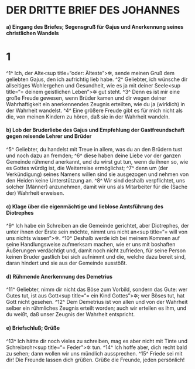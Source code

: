 # DER DRITTE BRIEF DES JOHANNES

#### a) Eingang des Briefes; Segensgruß für Gajus und Anerkennung seines christlichen Wandels

# 1
^1^ Ich, der Alte<sup title=“oder: Älteste”>&#x2732;</sup>, sende meinen Gruß dem geliebten Gajus, den ich aufrichtig lieb habe.
^2^ Geliebter, ich wünsche dir allseitiges Wohlergehen und Gesundheit, wie es ja mit deiner Seele<sup title=“= deinem geistlichen Leben”>&#x2732;</sup> gut steht.
^3^ Denn es ist mir eine große Freude gewesen, wenn Brüder kamen und dir wegen deiner Wahrhaftigkeit ein anerkennendes Zeugnis erteilten, wie du ja (wirklich) in der Wahrheit wandelst.
^4^ Eine größere Freude gibt es für mich nicht als die, von meinen Kindern zu hören, daß sie in der Wahrheit wandeln.

#### b) Lob der Bruderliebe des Gajus und Empfehlung der Gastfreundschaft gegen reisende Lehrer und Brüder

^5^ Geliebter, du handelst mit Treue in allem, was du an den Brüdern tust und noch dazu an fremden;
^6^ diese haben deine Liebe vor der ganzen Gemeinde rühmend anerkannt, und du wirst gut tun, wenn du ihnen so, wie es Gottes würdig ist, die Weiterreise ermöglichst;
^7^ denn um (der Verkündigung) seines Namens willen sind sie ausgezogen und nehmen von den Heiden keine Unterstützung an.
^8^ Wir sind deshalb verpflichtet, uns solcher (Männer) anzunehmen, damit wir uns als Mitarbeiter für die (Sache der) Wahrheit erweisen.

#### c) Klage über die eigenmächtige und lieblose Amtsführung des Diotrephes

^9^ Ich habe ein Schreiben an die Gemeinde gerichtet, aber Diotrephes, der unter ihnen der Erste sein möchte, nimmt uns nicht an<sup title=“= will von uns nichts wissen”>&#x2732;</sup>.
^10^ Deshalb werde ich bei meinem Kommen auf seine Handlungsweise aufmerksam machen, wie er uns mit boshaften Äußerungen verdächtigt und, damit noch nicht zufrieden, für seine Person keinen Bruder gastlich bei sich aufnimmt und die, welche dazu bereit sind, daran hindert und sie aus der Gemeinde ausstößt.

#### d) Rühmende Anerkennung des Demetrius

^11^ Geliebter, nimm dir nicht das Böse zum Vorbild, sondern das Gute: wer Gutes tut, ist aus Gott<sup title=“= ein Kind Gottes”>&#x2732;</sup>; wer Böses tut, hat Gott nicht gesehen.
^12^ Dem Demetrius ist von allen und von der Wahrheit selber ein rühmliches Zeugnis erteilt worden; auch wir erteilen es ihm, und du weißt, daß unser Zeugnis der Wahrheit entspricht.

#### e) Briefschluß; Grüße

^13^ Ich hätte dir noch vieles zu schreiben, mag es aber nicht mit Tinte und Schreibrohr<sup title=“= Feder”>&#x2732;</sup> tun.
^14^ Ich hoffe aber, dich recht bald zu sehen; dann wollen wir uns mündlich aussprechen.
^15^ Friede sei mit dir! Die Freunde lassen dich grüßen. Grüße die Freunde, jeden persönlich!